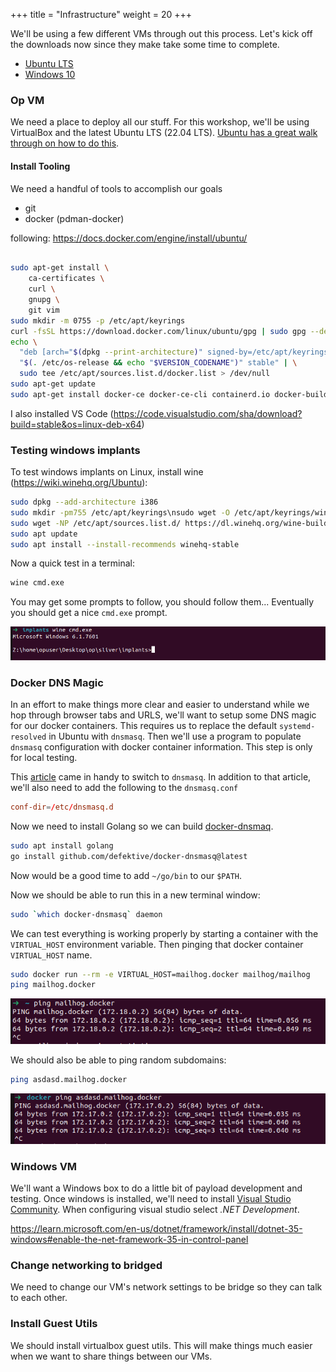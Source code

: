 +++
title = "Infrastructure"
weight = 20
+++


We'll be using a few different VMs through out this process. Let's kick off the downloads now since they make take some time to complete.

- [Ubuntu LTS](https://ubuntu.com/download/desktop/thank-you?version=22.04.2&architecture=amd64)
- [Windows 10](https://www.microsoft.com/en-us/software-download/windows10ISO)

### Op VM

We need a place to deploy all our stuff. For this workshop, we'll be using VirtualBox and the latest Ubuntu LTS (22.04 LTS). [Ubuntu has a great walk through on how to do this](https://ubuntu.com/tutorials/how-to-run-ubuntu-desktop-on-a-virtual-machine-using-virtualbox#1-overview).

#### Install Tooling

We need a handful of tools to accomplish our goals

- git
- docker (pdman-docker)

following: https://docs.docker.com/engine/install/ubuntu/

```bash

sudo apt-get install \
    ca-certificates \
    curl \
    gnupg \
    git vim
sudo mkdir -m 0755 -p /etc/apt/keyrings
curl -fsSL https://download.docker.com/linux/ubuntu/gpg | sudo gpg --dearmor -o /etc/apt/keyrings/docker.gpg
echo \
  "deb [arch="$(dpkg --print-architecture)" signed-by=/etc/apt/keyrings/docker.gpg] https://download.docker.com/linux/ubuntu \
  "$(. /etc/os-release && echo "$VERSION_CODENAME")" stable" | \
  sudo tee /etc/apt/sources.list.d/docker.list > /dev/null
sudo apt-get update
sudo apt-get install docker-ce docker-ce-cli containerd.io docker-buildx-plugin docker-compose-plugin 
```

I also installed VS Code (https://code.visualstudio.com/sha/download?build=stable&os=linux-deb-x64)

### Testing windows implants

To test windows implants on Linux, install wine (https://wiki.winehq.org/Ubuntu):

```bash
sudo dpkg --add-architecture i386
sudo mkdir -pm755 /etc/apt/keyrings\nsudo wget -O /etc/apt/keyrings/winehq-archive.key https://dl.winehq.org/wine-builds/winehq.key
sudo wget -NP /etc/apt/sources.list.d/ https://dl.winehq.org/wine-builds/ubuntu/dists/jammy/winehq-jammy.sources
sudo apt update
sudo apt install --install-recommends winehq-stable
```

Now a quick test in a terminal:

```bash
wine cmd.exe
```

You may get some prompts to follow, you should follow them... Eventually you should get a nice `cmd.exe` prompt.

![Wine CMD](/static/how-to-phishing/wine-cmd.png)

### Docker DNS Magic

In an effort to make things more clear and easier to understand while we hop through browser tabs and URLS, we'll want to setup some DNS magic for our docker containers. This requires us to replace the default `systemd-resolved` in Ubuntu with `dnsmasq`. Then we'll use a program to populate `dnsmasq` configuration with docker container information. This step is only for local testing.

This [article](https://computingforgeeks.com/install-and-configure-dnsmasq-on-ubuntu/) came in handy to switch to `dnsmasq`. In addition to that article, we'll also need to add the following to the `dnsmasq.conf`


```conf
conf-dir=/etc/dnsmasq.d
```

Now we need to install Golang so we can build [docker-dnsmaq](https://github.com/defektive/docker-dnsmasq).

```bash
sudo apt install golang
go install github.com/defektive/docker-dnsmasq@latest
```
Now would be a good time to add `~/go/bin` to our `$PATH`.

Now we should be able to run this in a new terminal window:

```bash
sudo `which docker-dnsmasq` daemon
```

We can test everything is working properly by starting a container with the `VIRTUAL_HOST` environment variable. Then pinging that docker container `VIRTUAL_HOST` name.

```bash
sudo docker run --rm -e VIRTUAL_HOST=mailhog.docker mailhog/mailhog
ping mailhog.docker
```

![Ping Docker Container](/static/how-to-phishing/ping-docker-container.png)

We should also be able to ping random subdomains:

```bash
ping asdasd.mailhog.docker
```

![Ping Docker Container Subdomain](/static/how-to-phishing/ping-docker-container-subdomain.png)

### Windows VM

We'll want a Windows box to do a little bit of payload development and testing. Once windows is installed, we'll need to install [Visual Studio Community](https://visualstudio.microsoft.com/vs/community/). When configuring visual studio select *.NET Development*.

https://learn.microsoft.com/en-us/dotnet/framework/install/dotnet-35-windows#enable-the-net-framework-35-in-control-panel

### Change networking to bridged

We need to change our VM's network settings to be bridge so they can talk to each other.

### Install Guest Utils

We should install virtualbox guest utils. This will make things much easier when we want to share things between our VMs.